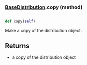 ### [BaseDistribution](BaseDistribution.md).copy (method)


```py

def copy(self)

```



Make a copy of the distribution object.

Returns
---------
* a copy of the distribution object

